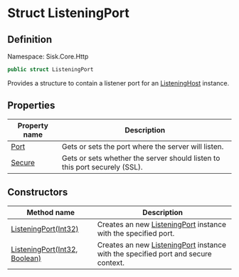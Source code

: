 # Struct ListeningPort

## Definition
Namespace: Sisk.Core.Http

```csharp
public struct ListeningPort
```

Provides a structure to contain a listener port for an [ListeningHost](/spec/Sisk/Core/Http/ListeningHost) instance.

## Properties

| Property name | Description |
| --- | --- |
| [Port](/spec/Sisk/Core/Http/ListeningPort/Port) | Gets or sets the port where the server will listen. | 
| [Secure](/spec/Sisk/Core/Http/ListeningPort/Secure) | Gets or sets whether the server should listen to this port securely (SSL). | 

## Constructors

| Method name | Description |
| --- | --- |
| [ListeningPort(Int32)](/spec/Sisk/Core/Http/ListeningPort/_ctor--Int32) | Creates an new [ListeningPort](/spec/Sisk/Core/Http/ListeningPort) instance with the specified port. | 
| [ListeningPort(Int32, Boolean)](/spec/Sisk/Core/Http/ListeningPort/_ctor--Int32-Boolean) | Creates an new [ListeningPort](/spec/Sisk/Core/Http/ListeningPort) instance with the specified port and secure context. | 

